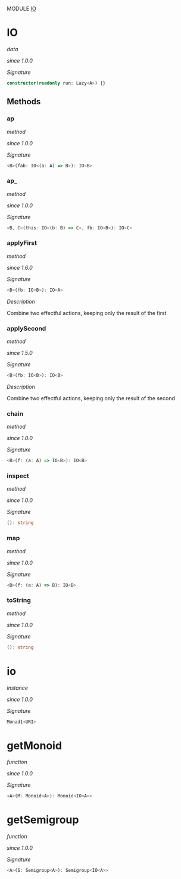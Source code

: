MODULE [IO](https://github.com/gcanti/fp-ts/blob/master/src/IO.ts)

# IO

_data_

_since 1.0.0_

_Signature_

```ts
constructor(readonly run: Lazy<A>) {}
```

## Methods

### ap

_method_

_since 1.0.0_

_Signature_

```ts
<B>(fab: IO<(a: A) => B>): IO<B>
```

### ap\_

_method_

_since 1.0.0_

_Signature_

```ts
<B, C>(this: IO<(b: B) => C>, fb: IO<B>): IO<C>
```

### applyFirst

_method_

_since 1.6.0_

_Signature_

```ts
<B>(fb: IO<B>): IO<A>
```

_Description_

Combine two effectful actions, keeping only the result of the first

### applySecond

_method_

_since 1.5.0_

_Signature_

```ts
<B>(fb: IO<B>): IO<B>
```

_Description_

Combine two effectful actions, keeping only the result of the second

### chain

_method_

_since 1.0.0_

_Signature_

```ts
<B>(f: (a: A) => IO<B>): IO<B>
```

### inspect

_method_

_since 1.0.0_

_Signature_

```ts
(): string
```

### map

_method_

_since 1.0.0_

_Signature_

```ts
<B>(f: (a: A) => B): IO<B>
```

### toString

_method_

_since 1.0.0_

_Signature_

```ts
(): string
```

# io

_instance_

_since 1.0.0_

_Signature_

```ts
Monad1<URI>
```

# getMonoid

_function_

_since 1.0.0_

_Signature_

```ts
<A>(M: Monoid<A>): Monoid<IO<A>>
```

# getSemigroup

_function_

_since 1.0.0_

_Signature_

```ts
<A>(S: Semigroup<A>): Semigroup<IO<A>>
```
